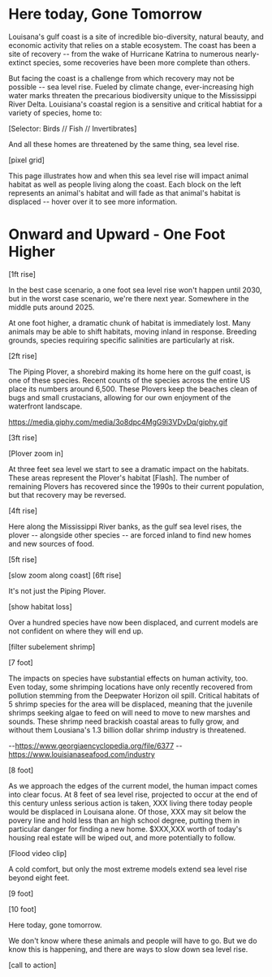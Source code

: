 # Here today, Gone Tomorrow

Louisana's gulf coast is a site of incredible bio-diversity, natural beauty, and economic activity that relies on a stable ecosystem. The coast has been a site of recovery -- from the wake of Hurricane Katrina to numerous nearly-extinct species, some recoveries have been more complete than others.

But facing the coast is a challenge from which recovery may not be possible -- sea level rise. Fueled by climate change, ever-increasing high water marks threaten the precarious biodiversity unique to the Mississippi River Delta. Louisiana's coastal region is a sensitive and critical habtiat for a variety of species, home to:

[Selector: Birds // Fish // Invertibrates]

And all these homes are threatened by the same thing, sea level rise. 

[pixel grid]

This page illustrates how and when this sea level rise will impact animal habitat as well as people living along the coast. Each block on the left represents an animal's habitat and will fade as that animal's habitat is displaced -- hover over it to see more information.

# Onward and Upward - One Foot Higher

[1ft rise]

In the best case scenario, a one foot sea level rise won't happen until 2030, but in the worst case scenario, we're there next year. Somewhere in the middle puts around 2025.

At one foot higher, a dramatic chunk of habitat is immediately lost. Many animals may be able to shift habitats, moving inland in response. Breeding grounds, species requiring specific salinities are particularly at risk. 

[2ft rise]

The Piping Plover, a shorebird making its home here on the gulf coast, is one of these species. Recent counts of the species across the entire US place its numbers around 6,500. These Plovers keep the beaches clean of bugs and small crustacians, allowing for our own enjoyment of the waterfront landscape.

https://media.giphy.com/media/3o8dpc4MgG9i3VDvDq/giphy.gif

[3ft rise]

[Plover zoom in]

At three feet sea level we start to see a dramatic impact on the habitats. These areas represent the Plover's habitat [Flash]. The number of remaining Plovers has recovered since the 1990s to their current population, but that recovery may be reversed.

[4ft rise]

Here along the Mississippi River banks, as the gulf sea level rises, the plover -- alongside other species -- are forced inland to find new homes and new sources of food.

[5ft rise]

[slow zoom along coast]
[6ft rise]

It's not just the Piping Plover.

[show habitat loss]

Over a hundred species have now been displaced, and current models are not confident on where they will end up. 

[filter subelement shrimp]

[7 foot] 

The impacts on species have substantial effects on human activity, too. Even today, some shrimping locations have only recently recovered from pollution stemming from the Deepwater Horizon oil spill.
Critical habitats of 5 shrimp species for the area will be displaced, meaning that the juvenile shrimps seeking algae to feed on will need to move to new marshes and sounds. These shrimp need brackish coastal areas to fully grow, and without them Lousiana's 1.3 billion dollar shrimp industry is threatened.

--https://www.georgiaencyclopedia.org/file/6377
--https://www.louisianaseafood.com/industry

[8 foot]

As we approach the edges of the current model, the human impact comes into clear focus. At 8 feet of sea level rise, projected to occur at the end of this century unless serious action is taken, XXX living there today people would be displaced in Louisana alone. Of those, XXX may sit below the povery line and hold less than an high school degree, putting them in particular danger for finding a new home. $XXX,XXX worth of today's housing real estate will be wiped out, and more potentially to follow.

[Flood video clip]

A cold comfort, but only the most extreme models extend sea level rise beyond eight feet. 

[9 foot]

[10 foot]

Here today, gone tomorrow. 

We don't know where these animals and people will have to go. But we do know this is happening, and there are ways to slow down sea level rise. 

[call to action]